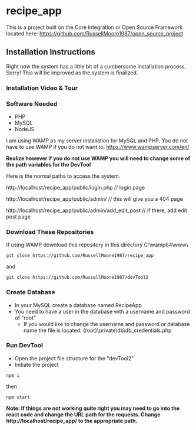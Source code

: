 # recipe_app
This is a project built on the Core Integration or Open Source Framework 
located here: https://github.com/RussellMoore1987/open_source_project

## Installation Instructions
Right now the system has a little bit of a cumbersome installation process, Sorry! This will be improved as the system is finalized.

### Installation Video & Tour

### Software Needed
- PHP
- MySQL
- NodeJS

I am using WAMP as my server installation for MySQL and PHP. You do not have to use WAMP if you do not want to. https://www.wampserver.com/en/

**Realize however if you do not use WAMP you will need to change some of the path variables for the DevTool**

Here is the normal paths to access the system.

http://localhost/recipe_app/public/login.php // login page

http://localhost/recipe_app/public/admin/ // this will give you a 404 page

http://localhost/recipe_app/public/admin/add_edit_post // if there, add edit post page 

### Download These Repositories
If using WAMP download this repository in this directory C:\wamp64\www\
```
git clone https://github.com/RussellMoore1987/recipe_app
```

and
```
git clone https://github.com/RussellMoore1987/devTool2
```

### Create Database
- In your MySQL create a database named RecipeApp
- You need to have a user in the database with a username and password of "root"
    - If you would like to change the username and password or database name the file is located: {root}\private\db\db_credentials.php

### Run DevTool
- Open the project file structure for the "devTool2" 
- Initiate the project 
```
npm i
```
then 
```
npm start
```

**Note: If things are not working quite right you may need to go into the react code and change the URL path for the requests. Change http://localhost/recipe_app/ to the appropriate path.**
